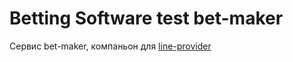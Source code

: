 # Betting Software test bet-maker

Сервис bet-maker, компаньон для [line-provider](https://github.com/WindigoTG/BSW_test_line-provider)